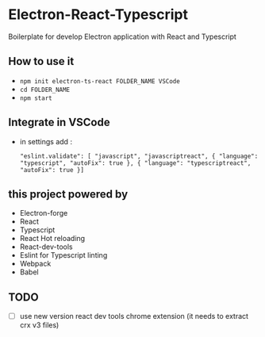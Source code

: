 # Electron-React-Typescript

Boilerplate for develop Electron application with React and Typescript

## How to use it

- `npm init electron-ts-react FOLDER_NAME VSCode`
- `cd FOLDER_NAME`
- `npm start`

## Integrate in VSCode

- in settings add :

  `"eslint.validate": [ "javascript", "javascriptreact", { "language": "typescript", "autoFix": true }, { "language": "typescriptreact", "autoFix": true }]`

## this project powered by

- Electron-forge
- React
- Typescript
- React Hot reloading
- React-dev-tools
- Eslint for Typescript linting
- Webpack
- Babel

## TODO

- [ ] use new version react dev tools chrome extension (it needs to extract crx v3 files)
